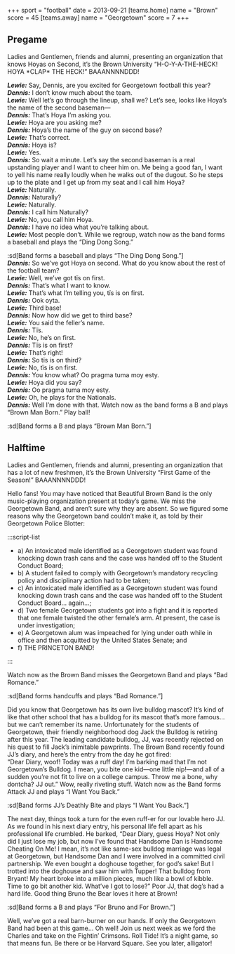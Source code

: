 +++
sport = "football"
date = 2013-09-21
[teams.home]
name = "Brown"
score = 45
[teams.away]
name = "Georgetown"
score = 7
+++

## Pregame

Ladies and Gentlemen, friends and alumni, presenting an organization that knows Hoyas on Second, it’s the Brown University “H-O-Y-A-THE-HECK! HOYA \*CLAP\* THE HECK!” BAAANNNNDDD!

**_Lewie:_** Say, Dennis, are you excited for Georgetown football this year?\
**_Dennis:_** I don’t know much about the team.\
**_Lewie:_** Well let’s go through the lineup, shall we? Let’s see, looks like Hoya’s the name of the second baseman—\
**_Dennis:_** That’s Hoya I’m asking you.\
**_Lewie:_** Hoya are you asking me?\
**_Dennis:_** Hoya’s the name of the guy on second base?\
**_Lewie:_** That’s correct.\
**_Dennis:_** Hoya is?\
**_Lewie:_** Yes.\
**_Dennis:_** So wait a minute. Let’s say the second baseman is a real upstanding player and I want to cheer him on. Me being a good fan, I want to yell his name really loudly when he walks out of the dugout. So he steps up to the plate and I get up from my seat and I call him Hoya?\
**_Lewie:_** Naturally.\
**_Dennis:_** Naturally?\
**_Lewie:_** Naturally.\
**_Dennis:_** I call him Naturally?\
**_Lewie:_** No, you call him Hoya.\
**_Dennis:_** I have no idea what you’re talking about.\
**_Lewie:_** Most people don’t. While we regroup, watch now as the band forms a baseball and plays the “Ding Dong Song.”

:sd[Band forms a baseball and plays “The Ding Dong Song.”]\
**_Dennis:_** So we’ve got Hoya on second. What do you know about the rest of the football team?\
**_Lewie:_** Well, we’ve got tïs on first.\
**_Dennis:_** That’s what I want to know.\
**_Lewie:_** That’s what I’m telling you, tïs is on first.\
**_Dennis:_** Ook oyta.\
**_Lewie:_** Third base!\
**_Dennis:_** Now how did we get to third base?\
**_Lewie:_** You said the feller’s name.\
**_Dennis:_** Tïs.\
**_Lewie:_** No, he’s on first.\
**_Dennis:_** Tïs is on first?\
**_Lewie:_** That’s right!\
**_Dennis:_** So tïs is on third?\
**_Lewie:_** No, tïs is on first.\
**_Dennis:_** You know what? Oo pragma tuma moy esty.\
**_Lewie:_** Hoya did you say?\
**_Dennis:_** Oo pragma tuma moy esty.\
**_Lewie:_** Oh, he plays for the Nationals.\
**_Dennis:_** Well I’m done with that. Watch now as the band forms a B and plays “Brown Man Born.” Play ball!

:sd[Band forms a B and plays “Brown Man Born.”]

## Halftime

Ladies and Gentlemen, friends and alumni, presenting an organization that has a lot of new freshmen, it’s the Brown University “First Game of the Season!” BAAANNNNDDD!

Hello fans! You may have noticed that Beautiful Brown Band is the only music-playing organization present at today’s game. We miss the Georgetown Band, and aren’t sure why they are absent. So we figured some reasons why the Georgetown band couldn’t make it, as told by their Georgetown Police Blotter:

:::script-list

- a) An intoxicated male identified as a Georgetown student was found knocking down trash cans and the case was handed off to the Student Conduct Board;
- b) A student failed to comply with Georgetown’s mandatory recycling policy and disciplinary action had to be taken;
- c) An intoxicated male identified as a Georgetown student was found knocking down trash cans and the case was handed off to the Student Conduct Board... again...;
- d) Two female Georgetown students got into a fight and it is reported that one female twisted the other female’s arm. At present, the case is under investigation;
- e) A Georgetown alum was impeached for lying under oath while in office and then acquitted by the United States Senate; and
- f) THE PRINCETON BAND!

:::

Watch now as the Brown Band misses the Georgetown Band and plays “Bad Romance.”

:sd[Band forms handcuffs and plays “Bad Romance.”]

Did you know that Georgetown has its own live bulldog mascot? It’s kind of like that other school that has a bulldog for its mascot that’s more famous... but we can’t remember its name. Unfortunately for the students of Georgetown, their friendly neighborhood dog Jack the Bulldog is retiring after this year. The leading candidate bulldog, JJ, was recently rejected on his quest to fill Jack’s inimitable pawprints. The Brown Band recently found JJ’s diary, and here’s the entry from the day he got fired:\
“Dear Diary, woof! Today was a ruff day! I’m barking mad that I’m not Georgetown’s Bulldog. I mean, you bite one kid—one little nip!—and all of a sudden you’re not fit to live on a college campus. Throw me a bone, why dontcha? JJ out.” Wow, really riveting stuff. Watch now as the Band forms Attack JJ and plays “I Want You Back.”

:sd[Band forms JJ’s Deathly Bite and plays “I Want You Back.”]

The next day, things took a turn for the even ruff-er for our lovable hero JJ. As we found in his next diary entry, his personal life fell apart as his professional life crumbled. He barked, “Dear Diary, guess Hoya? Not only did I just lose my job, but now I’ve found that Handsome Dan is Handsome Cheating On Me! I mean, it’s not like same-sex bulldog marriage was legal at Georgetown, but Handsome Dan and I were involved in a committed civil partnership. We even bought a doghouse together, for god’s sake! But I trotted into the doghouse and saw him with Tupper! That bulldog from Bryant! My heart broke into a million pieces, much like a bowl of kibble. Time to go bit another kid. What’ve I got to lose?” Poor JJ, that dog’s had a hard life. Good thing Bruno the Bear loves it here at Brown!

:sd[Band forms a B and plays “For Bruno and For Brown.”]

Well, we’ve got a real barn-burner on our hands. If only the Georgetown Band had been at this game... Oh well! Join us next week as we ford the Charles and take on the Fightin’ Crimsons. Roll Tide! It’s a night game, so that means fun. Be there or be Harvard Square. See you later, alligator!
